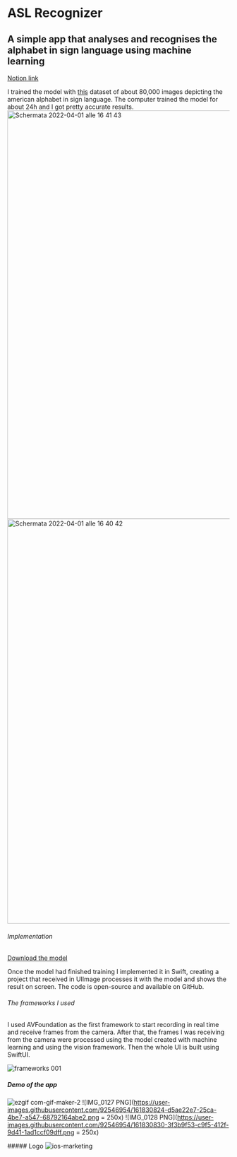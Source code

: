 # ASL Recognizer
## A simple app that analyses and recognises the alphabet in sign language using machine learning
[Notion link](https://www.notion.so/appledeveloperacademyunina/arg-ASL-Recognizer-c879fa5931e34f8cbfce5a24774c98c1)

I trained the model with [this](https://www.kaggle.com/datasets/grassknoted/asl-alphabet) dataset of about 80,000 images depicting the american alphabet in sign language.
The computer trained the model for about 24h and I got pretty accurate results. 
<img width="925" alt="Schermata 2022-04-01 alle 16 41 43" src="https://user-images.githubusercontent.com/92546954/161829153-35933803-1eff-422e-b331-0bca2efbe7b6.png">
<img width="917" alt="Schermata 2022-04-01 alle 16 40 42" src="https://user-images.githubusercontent.com/92546954/161829164-a45a509b-bfe6-464b-91c7-65e2ab6927e7.png">
###### Implementation
[Download the model](https://www.dropbox.com/s/ga1q5zjcdsub7xu/SignAlphabet.mlpackage.zip?dl=0)

Once the model had finished training I implemented it in Swift, creating a project that received in UIImage processes it with the model and shows the result on screen.  The code is open-source and available on GitHub.
###### The frameworks I used
I used AVFoundation as the first framework to start recording in real time and receive frames from the camera. After that, the frames I was receiving from the camera were processed using the model created with machine learning and using the vision framework. Then the whole UI is built using SwiftUI.

![frameworks 001](https://user-images.githubusercontent.com/92546954/161830210-2d2e61e1-f042-4be1-b0d7-22e2a63a925f.png)

##### Demo of the app
![ezgif com-gif-maker-2](https://user-images.githubusercontent.com/92546954/161830773-4837eb76-475b-450e-8c47-1b56683fde67.gif)
![IMG_0127 PNG](https://user-images.githubusercontent.com/92546954/161830824-d5ae22e7-25ca-4be7-a547-68792164abe2.png = 250x)
![IMG_0128 PNG](https://user-images.githubusercontent.com/92546954/161830830-3f3b9f53-c9f5-412f-9d41-1ad1ccf09dff.png = 250x)

##### Logo
![ios-marketing](https://user-images.githubusercontent.com/92546954/161830840-5317e76a-1109-4ceb-9f61-6e949c498a8d.png)
